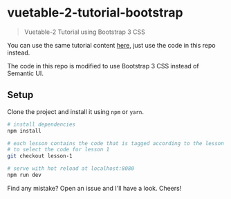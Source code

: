 # vuetable-2-tutorial-bootstrap

> Vuetable-2 Tutorial using Bootstrap 3 CSS

You can use the same tutorial content [here](https://github.com/ratiw/vuetable-2-tutorial/blob/master/doc/README.md), just use the code in this repo instead.

The code in this repo is modified to use Bootstrap 3 CSS instead of Semantic UI.

## Setup

Clone the project and install it using `npm` or `yarn`.

``` bash
# install dependencies
npm install

# each lesson contains the code that is tagged according to the lesson itself.
# to select the code for lesson 1
git checkout lesson-1

# serve with hot reload at localhost:8080
npm run dev

```

Find any mistake? Open an issue and I'll have a look. Cheers!
